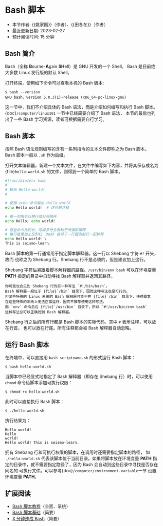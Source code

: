 # Bash 脚本

- 本节作者: {{姚家园}}（作者）、{{田冬冬}}（作者）
- 最近更新日期: 2023-02-27
- 预计阅读时间: 15 分钟

## Bash 简介

Bash（全称 **B**ourne-**A**gain **SH**ell）是 GNU 开发的一个 Shell。
Bash 是目前绝大多数 Linux 发行版的默认 Shell。

打开终端，使用如下命令可以查看本机的 Bash 版本:
```
$ bash --version
GNU bash，version 5.0.3(1)-release (x86_64-pc-linux-gnu)
```

这一节中，我们不介绍具体的 Bash 语法，而是介绍如何编写和执行 Bash 脚本。
{doc}`/computer/linux101` 一节中已经简要介绍了 Bash 语法，
本节的最后也列出了一些 Bash 学习资源，读者可根据需要自行学习。

## Bash 脚本

按照 Bash 语法规则编写的含有一系列指令的文本文件即称之为 Bash 脚本。
Bash 脚本一般以 `.sh` 作为后缀。

打开文本编辑器，新建一个文本文件，在文件中编写如下内容，并将其保存成名为
{file}`hello-world.sh` 的文件，则得到一个简单的 Bash 脚本。

```bash
#!/usr/bin/env bash
#
# 输出 Hello world!
#

# 使用 echo 命令输出 Hello world
echo Hello world!  # 这也是注释

# 每一句指令以换行或分号隔开
echo Hello; echo world!

# 有些命令比较长，写成多行会有利于阅读和编辑
# 每行结尾加上反斜杠，Bash 会将下一行跟当前行一起解释
echo Hello world! \
This is seismo-learn.
```

Bash 脚本的第一行通常用于指定脚本解释器。这一行以 Shebang 字符 `#!` 开头，故而
也称之为 Shebang 行。Shebang 行不是必须的，但是建议加上这行。

Shebang 字符后紧跟着脚本解释器的路径。`/usr/bin/env bash` 可以在环境变量
**PATH** 指定的目录中自动寻找 Bash 解释器并返回其路径。

```{note}
你可能也会见到 Shebang 行的另一种写法 `#!/bin/bash`。
Bash 解释器一般位于 {file}`/bin` 目录下，因而这种写法也是可行的。
但某些特殊的 Linux 系统的 Bash 解释器可能不在 {file}`/bin` 目录下，使得脚本
在这些特殊的系统上无法正常运行，因而不推荐使用这种写法。
而 `env` 命令总在 {file}`/usr/bin` 目录下，所以 `#!/usr/bin/env bash`
这种写法总可以正确找到 Bash 解释器。
```

Shebang 行之后的所有行都是 Bash 脚本的实际代码，其中 `#` 表示注释，可以放在行首，
也可以放在行尾。所有注释都会被 Bash 解释器自动忽略。

## 运行 Bash 脚本

在终端中，可以直接用 `bash scriptname.sh` 的形式运行 Bash 脚本：
```
$ bash hello-world.sh
```

当脚本中已经显式地指定了 Bash 解释器（即存在 Shebang 行）时，可以使用 `chmod`
命令给脚本添加可执行权限：
```
$ chmod +x hello-world.sh
```
此时可以直接执行 Bash 脚本：
```
$ ./hello-world.sh
```

执行结果为：

```
Hello world!
Hello
world!
Hello world! This is seismo-learn.
```

拥有 Shebang 行和可执行权限的脚本，在调用时还需要指定脚本的路径，
如 `./hello-world.sh` 代表该脚本位于当前目录。如果将脚本放在环境变量 **PATH**
指定的目录中，就不需要指定路径了，因为 Bash 会自动到这些目录中寻找是否存在同名的
可执行文件。可以参考{doc}`/computer/environment-variable`一节
设置环境变量 **PATH**。

## 扩展阅读

- [Bash 脚本教程](https://wangdoc.com/bash/)（全面、系统）
- [Bash 脚本基础](https://101.lug.ustc.edu.cn/Ch06/#bash-usage)（简要）
- [X 分钟速成 Bash](https://learnxinyminutes.com/docs/zh-cn/bash-cn/)（简要）
